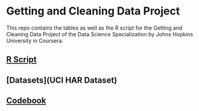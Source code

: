 # Getting and Cleaning Data Project
This repo contains the tables as well as the R script for the Getting and Cleaning Data Project of
the Data Science Specialization by Johns Hopkins University in Coursera.
## [R Script](run_Analysis.R)
## [Datasets](UCI HAR Dataset)
## [Codebook](Codebook.md)
